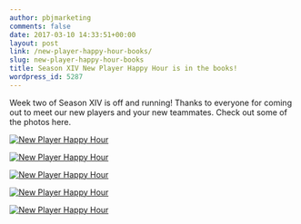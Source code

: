 ```yaml
---
author: pbjmarketing
comments: false
date: 2017-03-10 14:33:51+00:00
layout: post
link: /new-player-happy-hour-books/
slug: new-player-happy-hour-books
title: Season XIV New Player Happy Hour is in the books!
wordpress_id: 5287
---
```


Week two of Season XIV is off and running! Thanks to everyone for coming out to meet our new players and your new teammates. Check out some of the photos here.

[![New Player Happy Hour ](/wp-content/uploads/2017/03/IMG_6761.jpg)](/wp-content/uploads/2017/03/IMG_6761.jpg)

[![New Player Happy Hour ](/wp-content/uploads/2017/03/IMG_6762.jpg)](/wp-content/uploads/2017/03/IMG_6762.jpg)

[![New Player Happy Hour ](/wp-content/uploads/2017/03/IMG_6764.jpg)](/wp-content/uploads/2017/03/IMG_6764.jpg)

[![New Player Happy Hour ](/wp-content/uploads/2017/03/IMG_6765.jpg)](/wp-content/uploads/2017/03/IMG_6765.jpg)

[![New Player Happy Hour ](/wp-content/uploads/2017/03/IMG_6760.jpg)](/wp-content/uploads/2017/03/IMG_6760.jpg)
